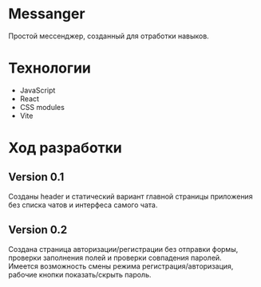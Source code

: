 # Messanger
Простой мессенджер, созданный для отработки навыков.

# Технологии
- JavaScript
- React
- CSS modules
- Vite

# Ход разработки

## Version 0.1

Созданы header и статический вариант главной страницы приложения  
без списка чатов и интерфеса самого чата.  

## Version 0.2

Создана страница авторизации/регистрации без отправки формы, проверки заполнения полей и проверки совпадения паролей.  
Имеется возможность смены режима регистрация/авторизация, рабочие кнопки показать/скрыть пароль.  
